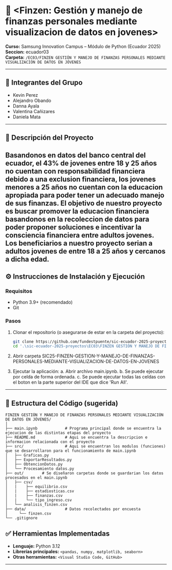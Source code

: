 # 📌 <Finzen: Gestión y manejo de finanzas personales mediante visualizacion de datos en jovenes>

**Curso:** Samsung Innovation Campus – Módulo de Python (Ecuador 2025)  
**Seccion:** ecuador03  
**Carpeta:** `/EC03/FINZEN GESTIÓN Y MANEJO DE FINANZAS PERSONALES MEDIANTE VISUALIZACIÓN DE DATOS EN JÓVENES`

---

## 👥 Integrantes del Grupo
- Kevin Perez   
- Alejandro Obando
- Danna Ayala
- Valentina Cañizares
- Daniela Mata
---

## 📝 Descripción del Proyecto
Basandonos en datos del banco central del ecuador, el 43% de jovenes entre 18 y 25 años no cuentan con responsabilidad financiera debido a una exclusion financiera, los jovenes menores a 25 años no cuentan con la educacion apropiada para poder tener un adecuado manejo de sus finanzas. El objetivo de nuestro proyecto es buscar promover la educacion financiera basandonos en la recoleccion de datos para poder proponer soluciones e incentivar la consciencia financiera entre adultos jovenes. Los beneficiarios a nuestro proyecto serian a adultos jovenes de entre 18 a 25 años y cercanos a dicha edad.
---

## ⚙️ Instrucciones de Instalación y Ejecución

### Requisitos
- Python 3.9+ (recomendado)
- Git

### Pasos
1. Clonar el repositorio (o asegurarse de estar en la carpeta del proyecto):
   ```bash
   git clone https://github.com/fundestpuente/sic-ecuador-2025-proyectos.git
   cd '.\sic-ecuador-2025-proyectos\EC03\FINZEN GESTIÓN Y MANEJO DE FINANZAS PERSONALES MEDIANTE VISUALIZACIÓN DE DATOS EN JÓVENES\'
   ```

2. Abrir carpeta
   SIC25-FINZEN-GESTION-Y-MANEJO-DE-FINANZAS-PERSONALES-MEDIANTE-VISUALIZACION-DE-DATOS-EN-JOVENES

3. Ejecutar la aplicación:
   a. Abrir archivo main.ipynb.
   b. Se puede ejecutar por celda de forma ordenada.
   c. Se puede ejecutar todas las celdas con el boton en la parte superior del IDE que dice 'Run All'.
   
---

## 📂 Estructura del Código (sugerida)
```
FINZEN GESTIÓN Y MANEJO DE FINANZAS PERSONALES MEDIANTE VISUALIZACIÓN DE DATOS EN JÓVENES/
│
├── main.ipynb            # Programa principal donde se encuentra la ejecucion de las distintas etapas del proyecto
├── README.md             # Aqui se encuentra la descripcion e informacion relacionada con el proyecto
├── src/                  # Aqui se encuentran los modulos (funciones) que se desarrollaron para el funcionamiento de main.ipynb
│   ├── Graficas.py               
│   ├── ExportarResultados.py
│   ├── ObtencionDatos.py
│   └── Procesamiento datos.py
├── out/        # Se diseñaron carpetas donde se guardarian los datos procesados en el main.ipynb
│   ├── csv/                  
│   |    ├── equilibrio.csv
│   |    ├── estadiosticas.csv
│   |    ├── finanzas.csv
│   |    └── tipo_ingreso.csv
│   └── analisis_finzen.csv
├── data/                 # Datos recolectados por encuesta
│     └── finzen.csv
└── .gitignore
```


## ✅ Herramientas Implementadas
- **Lenguaje:** Python 3.12
- **Librerías principales:** `<pandas, numpy, matplotlib, seaborn>` 
- **Otras herramientas:** `<Visual Studio Code, GitHub>`
---

